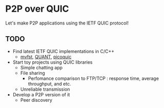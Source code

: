 # P2P over QUIC
Let's make P2P applications using the IETF QUIC protocol!

## TODO
- Find latest IETF QUIC implementations in C/C++
  - [mvfst](https://github.com/facebookincubator/mvfst), [QUANT](https://github.com/NTAP/quant), [picoquic](https://github.com/private-octopus/picoquic)
- Start toy projects using QUIC libraries 
  - Simple chatting app
  - File sharing
    - Perfomance comparison to FTP/TCP : response time, average throughput, and etc.
  - Unreliable transmission
- Develop a P2P version of it
  - Peer discovery
